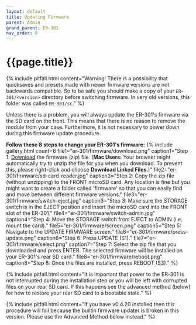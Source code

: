 ```yaml
---
layout: default
title: Updating Firmware
parent: Admin
grand_parent: ER-301
nav_order: 8
---
```


# {{page.title}}

{% include pitfall.html
content="Warning! There is a possibility that quicksaves and presets made with newer firmware versions are not backwards compatible. So to be safe you should make a copy of your ```ER-301/<version>``` directory before switching firmware.  In very old versions, this folder was called ```ER-301/sc```."
%}

Unless there is a problem, you will always update the ER-301's firmware via the SD card on the front.  This means that there is no reason to remove the module from your case.  Furthermore, it is not necessary to power down during this firmware update procedure.

**Follow these 8 steps to change your ER-301's firmware:**
{% include gallery.html
count=8
file1="er-301/firmware/download.png"
caption1="Step 1: [Download](https://github.com/odevices/er-301/releases) the firmware (zip) file. (**Mac Users:** Your browser might automatically try to unzip the file for you when you download. To prevent this, please right-click and choose **Download Linked Files**.)"
file2="er-301/firmware/sd-card-reader.jpg"
caption2="Step 2: Copy the zip file (without unzipping) to the FRONT microSD card. Any location is fine but you might want to create a folder called 'firmware' so that you can easily find and move between different firmware versions."
file3="er-301/firmware/switch-eject.jpg"
caption3="Step 3: Make sure the STORAGE switch is in the EJECT position and insert the microSD card into the FRONT slot of the ER-301."
file4="er-301/firmware/switch-admin.jpg"
caption4="Step 4: Move the STORAGE switch from EJECT to ADMIN (i.e. mount the card)."
file5="er-301/firmware/screen.png"
caption5="Step 5: Navigate to the UPDATE FIRMWARE screen."
file6="er-301/firmware/press-update.png"
caption6="Step 6: Press UPDATE (S1)."
file7="er-301/firmware/select.png"
caption7="Step 7: Select the zip file that you downloaded and press ENTER. The selected firmware will be installed on your ER-301's rear SD card."
file8="er-301/firmware/reboot.png"
caption8="Step 8: Once the files are installed, press REBOOT (S3)."
%}

{% include pitfall.html
content="It is important that power to the ER-301 is not interrupted during the installation step or you will be left with corrupted files on your rear SD card.  If this happens see the advanced method (below) for how to restore your rear SD card to a bootable state."
%}

{% include pitfall.html
content="If you have v0.4.20 installed then this procedure will fail because the builtin firmware updater is broken in this version.  Please use the Advanced Method below instead."
%}

